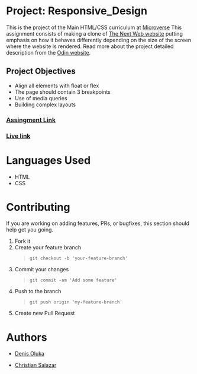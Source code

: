 # Project: Responsive_Design

This is the project of the Main HTML/CSS curriculum at [Microverse](https://www.microverse.org/)
This assignment consists of making a clone of [The Next Web website](https://thenextweb.com/) putting emphasis on how it behaves differently depending on the size of the screen where the website is rendered.
Read more about the project detailed description from the [Odin website](https://www.theodinproject.com/courses/html5-and-css3/lessons/building-with-responsive-design).

## Project Objectives

- Align all elements with float or flex
- The page should contain 3 breakpoints 
- Use of media queries
- Building complex layouts

### [Assingment Link](https://www.theodinproject.com/courses/html5-and-css3/lessons/building-with-responsive-design)

### [Live link](https://rawcdn.githack.com/Grifo89/Responsive_Design/a58316fe4c8b53340f3bd4fa75f0d1c916c310bf/index.html)

# Languages Used

- HTML
- CSS

# Contributing

If you are working on adding features, PRs, or bugfixes, this section should help get you going.

1. Fork it
2. Create your feature branch
   > `git checkout -b 'your-feature-branch'`
3. Commit your changes
   > `git commit -am 'Add some feature'`
4. Push to the branch
   > `git push origin 'my-feature-branch'`
5. Create new Pull Request

# Authors

- [Denis Oluka](https://github.com/OlukaDenis)

- [Christian Salazar](https://github.com/Grifo89)
